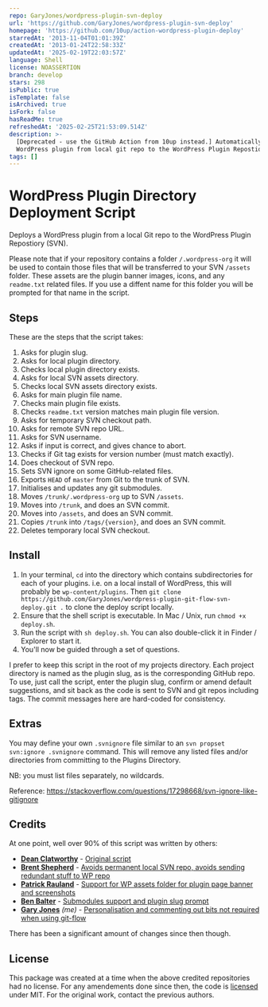 ```yaml
---
repo: GaryJones/wordpress-plugin-svn-deploy
url: 'https://github.com/GaryJones/wordpress-plugin-svn-deploy'
homepage: 'https://github.com/10up/action-wordpress-plugin-deploy'
starredAt: '2013-11-04T01:01:39Z'
createdAt: '2013-01-24T22:58:33Z'
updatedAt: '2025-02-19T22:03:57Z'
language: Shell
license: NOASSERTION
branch: develop
stars: 298
isPublic: true
isTemplate: false
isArchived: true
isFork: false
hasReadMe: true
refreshedAt: '2025-02-25T21:53:09.514Z'
description: >-
  [Deprecated - use the GitHub Action from 10up instead.] Automatically deploy a
  WordPress plugin from local git repo to the WordPress Plugin Repostiory (SVN).
tags: []
---
```


# WordPress Plugin Directory Deployment Script

Deploys a WordPress plugin from a local Git repo to the WordPress Plugin Repostiory (SVN).

Please note that if your repository contains a folder `/.wordpress-org` it will be used to contain those files that will be transferred to your SVN `/assets` folder. These assets are the plugin banner images, icons, and any `readme.txt` related files. If you use a diffent name for this folder you will be prompted for that name in the script.

## Steps

These are the steps that the script takes:

  1. Asks for plugin slug.
  1. Asks for local plugin directory.
  1. Checks local plugin directory exists.
  1. Asks for local SVN assets directory.
  1. Checks local SVN assets directory exists.
  1. Asks for main plugin file name.
  1. Checks main plugin file exists.
  1. Checks `readme.txt` version matches main plugin file version.
  1. Asks for temporary SVN checkout path.
  1. Asks for remote SVN repo URL.
  1. Asks for SVN username.
  1. Asks if input is correct, and gives chance to abort.
  1. Checks if Git tag exists for version number (must match exactly).
  1. Does checkout of SVN repo.
  1. Sets SVN ignore on some GitHub-related files.
  1. Exports `HEAD` of `master` from Git to the trunk of SVN.
  1. Initialises and updates any git submodules.
  1. Moves `/trunk/.wordpress-org` up to SVN `/assets`.
  1. Moves into `/trunk`, and does an SVN commit.
  1. Moves into `/assets`, and does an SVN commit.
  1. Copies `/trunk` into `/tags/{version}`, and does an SVN commit.
  1. Deletes temporary local SVN checkout.

## Install

  1. In your terminal, `cd` into the directory which contains subdirectories for each of your plugins. i.e. on a local install of WordPress, this will probably be `wp-content/plugins`. Then `git clone https://github.com/GaryJones/wordpress-plugin-git-flow-svn-deploy.git .` to clone the deploy script locally.
  2. Ensure that the shell script is executable. In Mac / Unix, run `chmod +x deploy.sh`.
  3. Run the script with `sh deploy.sh`. You can also double-click it in Finder / Explorer to start it.
  4. You'll now be guided through a set of questions.

I prefer to keep this script in the root of my projects directory. Each project directory is named as the plugin slug, as is the corresponding GitHub repo. To use, just call the script, enter the plugin slug, confirm or amend default suggestions, and sit back as the code is sent to SVN and git repos including tags. The commit messages here are hard-coded for consistency.

## Extras

You may define your own `.svnignore` file similar to an `svn propset svn:ignore .svnignore` command. This will remove any listed files and/or directories from committing to the Plugins Directory.

NB: you must list files separately, no wildcards.

Reference: https://stackoverflow.com/questions/17298668/svn-ignore-like-gitignore

## Credits

At one point, well over 90% of this script was written by others:

 - **[Dean Clatworthy](https://twitter.com/deanclatworthy)** - [Original script](https://github.com/deanc/wordpress-plugin-git-svn)
 - **[Brent Shepherd](https://twitter.com/thenbrent)** - [Avoids permanent local SVN repo, avoids sending redundant stuff to WP repo](http://thereforei.am/2011/04/21/git-to-svn-automated-wordpress-plugin-deployment/)
 - **[Patrick Rauland](https://twitter.com/BFTrick)** - [Support for WP assets folder for plugin page banner and screenshots](https://github.com/BFTrick/jotform-integration/blob/master/deploy.sh)
 - **[Ben Balter](https://twitter.com/benbalter)** - [Submodules support and plugin slug prompt](https://github.com/benbalter/Github-to-WordPress-Plugin-Directory-Deployment-Script/)
 - **[Gary Jones](https://twitter.com/GaryJ)** *(me)* - [Personalisation and commenting out bits not required when using git-flow](https://github.com/GaryJones/wordpress-plugin-git-flow-svn-deploy)

 There has been a significant amount of changes since then though.


## License

This package was created at a time when the above credited repositories had no license. For any amendements done since then, the code is [licensed](LICENSE.md) under MIT. For the original work, contact the previous authors.
